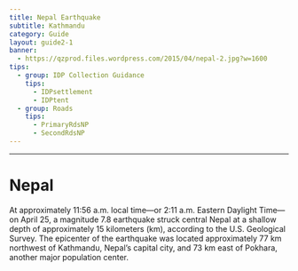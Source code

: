 ```yaml
---
title: Nepal Earthquake 
subtitle: Kathmandu
category: Guide
layout: guide2-1
banner: 
  - https://qzprod.files.wordpress.com/2015/04/nepal-2.jpg?w=1600
tips:
  - group: IDP Collection Guidance
    tips:
      - IDPsettlement
      - IDPtent
  - group: Roads
    tips:
      - PrimaryRdsNP
      - SecondRdsNP
---
```


<div id="test" class="col-lg-5 col-sm-6">
<hr class="section-heading-spacer">
<div class="clearfix"></div>

<h1 class="section-heading">Nepal</h1>

At approximately 11:56 a.m. local time—or 2:11 a.m. Eastern Daylight Time—on April 25, a magnitude 7.8 earthquake struck central Nepal at a shallow depth of approximately 15 kilometers (km), according to the U.S. Geological Survey. The epicenter of the earthquake was located approximately 77 km northwest of Kathmandu, Nepal’s capital city, and 73 km east of Pokhara, another major population center.

</div>
